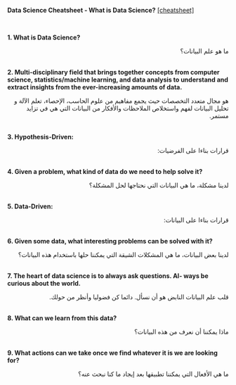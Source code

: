 **Data Science Cheatsheet - What is Data Science?** [[cheatsheet]](https://github.com/ml874/Data-Science-Cheatsheet/blob/master/data-science-cheatsheet.pdf)

<br>

**1. What is Data Science?**
<div dir="rtl">
ما هو علم البيانات؟
</div>
<br>

**2. Multi-disciplinary field that brings together concepts from computer science, statistics/machine learning, and data analysis to understand and extract insights from the ever-increasing amounts of data.**
<div dir="rtl">
هو مجال متعدد التخصصات حيث يجمع مفاهيم من علوم الحاسب، الإحصاء، تعلم الآلة و تحليل البيانات لفهم واستخلاص الملاحظات والأفكار من البيانات التي هي في تزايد مستمر. 
</div>
<br>

**3. Hypothesis-Driven:**
<div dir="rtl">
قرارات بناءا على الفرضيات:
</div>
<br>

**4. Given a problem, what kind of data do we need to help solve it?**
<div dir="rtl">
لدينا مشكلة، ما هي البيانات التي نحتاجها لحل المشكلة؟
</div>
<br>

**5. Data-Driven:**
<div dir="rtl">
قرارات بناءا على البيانات:
</div>
<br>

**6. Given some data, what interesting problems can be solved with it?**
<div dir="rtl">
لدينا بعض البيانات، ما هي المشكلات الشيقة التي يمكننا حلها باستخدام هذه البيانات؟
</div>
<br>

**7. The heart of data science is to always ask questions. Al- ways be curious about the world.**
<div dir="rtl">
قلب علم البيانات النابض هو أن نسأل. دائما كن فضوليا وأنظر من حولك. 
</div>
<br>

**8. What can we learn from this data?**
<div dir="rtl">
ماذا يمكننا أن نعرف من هذه البيانات؟
</div>
<br>

**9. What actions can we take once we find whatever it is we are looking for?**
<div dir="rtl">
ما هي الأفعال التي يمكننا تطبيقها بعد إيجاد ما كنا نبحث عنه؟
</div>
<br>
